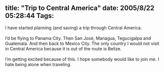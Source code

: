 title: "Trip to Central America"
date: 2005/8/22 05:28:44
Tags: 
---
I have started planning (and saving) a trip through Central America.<br/><br/>
I&#8217;d be flying to Panama City. Then San José, Managua, Tegucigalpa and
Guatemala. And then back to Mexico City. The only country I would not
visit in Central America because it is out of the route is Belize.<br/><br/>
I&#8217;m getting excited because of this. I hope somebody would like to join me. I hate being alone when traveling.<br/><br/><br/><br/>
